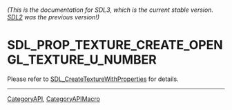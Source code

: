 ###### (This is the documentation for SDL3, which is the current stable version. [SDL2](https://wiki.libsdl.org/SDL2/) was the previous version!)
# SDL_PROP_TEXTURE_CREATE_OPENGL_TEXTURE_U_NUMBER

Please refer to [SDL_CreateTextureWithProperties](SDL_CreateTextureWithProperties) for details.

----
[CategoryAPI](CategoryAPI), [CategoryAPIMacro](CategoryAPIMacro)

